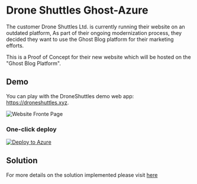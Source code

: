 # Drone Shuttles Ghost-Azure 

The customer Drone Shuttles Ltd. is currently running their website on an outdated platform, As part of their ongoing modernization process, they decided they want to use the Ghost Blog platform for their marketing efforts.

This is a Proof of Concept for their new website which will be hosted on the "Ghost Blog Platform".


## Demo

You can play with the DroneShuttles demo web app: https://droneshuttles.xyz. 

![Website Fronte Page](https://user-images.githubusercontent.com/82387743/152019292-15bd440c-dfdc-466e-9d0f-a9e7eb0a6d23.png)

### One-click deploy

[![Deploy to Azure](https://aka.ms/deploytoazurebutton)](https://portal.azure.com/#create/Microsoft.Template/uri/https%3A%2F%2Fraw.githubusercontent.com%2FRadoslavGatev%2FGhost-Azure%2Fazure%2Fazuredeploy.json)

## Solution
For more details on the solution implemented please visit [here](https://github.com/danielsaims/DroneShuttles--Ghost-Azure-1-azure/blob/master/docs/Solution%20Migration.md)
